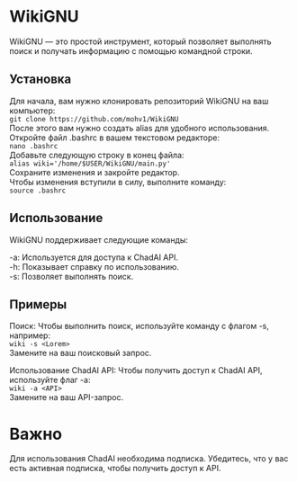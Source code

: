 # WikiGNU
WikiGNU — это простой инструмент, который позволяет выполнять поиск и получать информацию с помощью командной строки.

## Установка 
Для начала, вам нужно клонировать репозиторий WikiGNU на ваш компьютер:  
```git clone https://github.com/mohv1/WikiGNU```  
После этого вам нужно создать alias для удобного использования. Откройте файл .bashrc в вашем текстовом редакторе:  
```nano .bashrc```  
Добавьте следующую строку в конец файла:  
```alias wiki='/home/$USER/WikiGNU/main.py'```  
Сохраните изменения и закройте редактор.  
Чтобы изменения вступили в силу, выполните команду:  
```source .bashrc```  
## Использование  
WikiGNU поддерживает следующие команды:

-a: Используется для доступа к ChadAI API.  
-h: Показывает справку по использованию.  
-s: Позволяет выполнять поиск.  
## Примеры
Поиск: Чтобы выполнить поиск, используйте команду с флагом -s, например:  
```wiki -s <Lorem>```  
Замените <Lorem> на ваш поисковый запрос. 

Использование ChadAI API: Чтобы получить доступ к ChadAI API, используйте флаг -a:  
```wiki -a <API>```  
Замените <API> на ваш API-запрос.

# Важно
Для использования ChadAI необходима подписка. Убедитесь, что у вас есть активная подписка, чтобы получить доступ к API.
